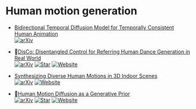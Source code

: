 # Human motion generation

+ [Bidirectional Temporal Diffusion Model for Temporally Consistent Human Animation](https://arxiv.org/abs/2307.00574)\
  [![arXiv](https://img.shields.io/badge/arXiv-b31b1b.svg)](https://arxiv.org/abs/2307.00574)

+ 🌟[DisCo: Disentangled Control for Referring Human Dance Generation in Real World](https://arxiv.org/abs/2307.00040)\
  [![arXiv](https://img.shields.io/badge/arXiv-b31b1b.svg)](https://arxiv.org/abs/2307.00040)
  [![Star](https://img.shields.io/github/stars/Wangt-CN/DisCo.svg?style=social&label=Star)](https://github.com/Wangt-CN/DisCo)
  [![Website](https://img.shields.io/badge/Website-9cf)](https://disco-dance.github.io/)

+ [Synthesizing Diverse Human Motions in 3D Indoor Scenes](https://arxiv.org/abs/2305.12411)\
  [![arXiv](https://img.shields.io/badge/arXiv-b31b1b.svg)](https://arxiv.org/abs/2305.12411)
  [![Website](https://img.shields.io/badge/Website-9cf)](https://zkf1997.github.io/DIMOS/)

+ 🌟[Human Motion Diffusion as a Generative Prior](https://arxiv.org/abs/2303.01418)\
  [![arXiv](https://img.shields.io/badge/arXiv-b31b1b.svg)](https://arxiv.org/abs/2303.01418)
  [![Star](https://img.shields.io/github/stars/priormdm/priormdm.svg?style=social&label=Star)](https://github.com/priormdm/priormdm)
  [![Website](https://img.shields.io/badge/Website-9cf)](https://priormdm.github.io/priorMDM-page/)
